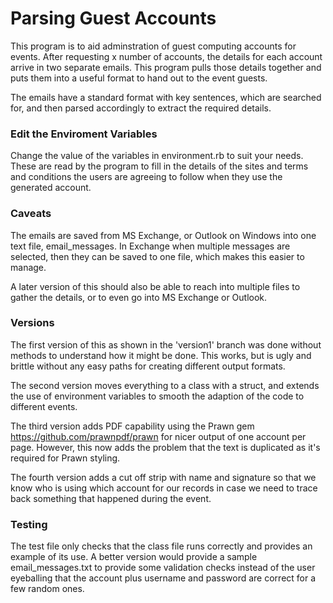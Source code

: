 #  Parsing Guest Accounts

This program is to aid adminstration of guest computing accounts for events. After requesting x number of accounts, the details for each account arrive in two separate emails. This program pulls those details together and puts them into a useful format to hand out to the event guests.

The emails have a standard format with key sentences, which are searched for, and then parsed accordingly to extract the required details.

### Edit the Enviroment Variables

Change the value of the variables in environment.rb to suit your needs. These are read by the program to fill in the details of the sites and terms and conditions the users are agreeing to follow when they use the generated account.

### Caveats

The emails are saved from MS Exchange, or Outlook on Windows into one text file, email_messages. In Exchange when multiple messages are selected, then they can be saved to one file, which makes this easier to manage.

A later version of this should also be able to reach into multiple files to gather the details, or to even go into MS Exchange or Outlook.

### Versions

The first version of this as shown in the 'version1' branch was done without methods to understand how it might be done. This works, but is ugly and brittle without any easy paths for creating different output formats.

The second version moves everything to a class with a struct, and extends the use of environment variables to smooth the adaption of the code to different events.

The third version adds PDF capability using the Prawn gem https://github.com/prawnpdf/prawn for nicer output of one account per page. However, this now adds the problem that the text is duplicated as it's required for Prawn styling.

The fourth version adds a cut off strip with name and signature so that we know who is using which account for our records in case we need to trace back something that happened during the event.

### Testing

The test file only checks that the class file runs correctly and provides an example of its use. A better version would provide a sample email_messages.txt to provide some validation checks instead of the user eyeballing that the account plus username and password are correct for a few random ones.
